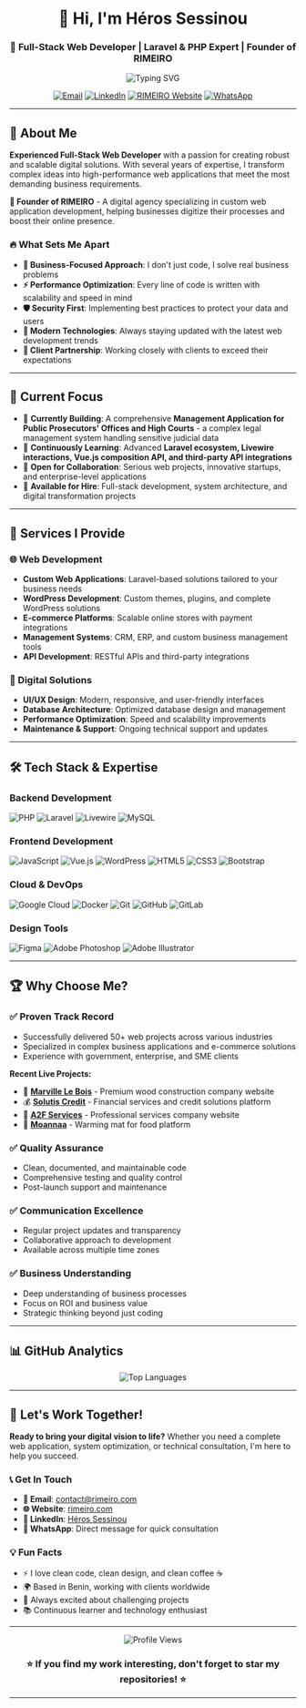 <h1 align="center">👋 Hi, I'm Héros Sessinou</h1>
<h3 align="center">🚀 Full-Stack Web Developer | Laravel & PHP Expert | Founder of RIMEIRO</h3>

<p align="center">
  <img src="https://readme-typing-svg.herokuapp.com?font=Fira+Code&pause=1000&color=36BCF7&center=true&vCenter=true&width=500&lines=Passionate+Web+Developer;Laravel+%26+PHP+Expert;Innovative+Digital+Solutions;Clean+%26+Performant+Code" alt="Typing SVG" />
</p>

<p align="center">
  <a href="mailto:contact@rimeiro.com"><img src="https://img.shields.io/badge/Email-contact@rimeiro.com-red?style=for-the-badge&logo=gmail&logoColor=white" alt="Email"></a>
  <a href="https://www.linkedin.com/in/heros-sessinou-web-developer/" target="_blank"><img src="https://img.shields.io/badge/LinkedIn-Heros_Sessinou-blue?style=for-the-badge&logo=linkedin" alt="LinkedIn"></a>
  <a href="https://rimeiro.com" target="_blank"><img src="https://img.shields.io/badge/Website-RIMEIRO-%231572B6?style=for-the-badge&logo=google-chrome&logoColor=white" alt="RIMEIRO Website"></a>
  <a href="https://wa.me/YOUR_WHATSAPP_NUMBER" target="_blank"><img src="https://img.shields.io/badge/WhatsApp-25D366?style=for-the-badge&logo=whatsapp&logoColor=white" alt="WhatsApp"></a>
</p>

---

## 🎯 About Me

**Experienced Full-Stack Web Developer** with a passion for creating robust and scalable digital solutions. With several years of expertise, I transform complex ideas into high-performance web applications that meet the most demanding business requirements.

**🏢 Founder of RIMEIRO** - A digital agency specializing in custom web application development, helping businesses digitize their processes and boost their online presence.

### 🔥 What Sets Me Apart

- **🎯 Business-Focused Approach**: I don't just code, I solve real business problems
- **⚡ Performance Optimization**: Every line of code is written with scalability and speed in mind
- **🛡️ Security First**: Implementing best practices to protect your data and users
- **📱 Modern Technologies**: Always staying updated with the latest web development trends
- **🤝 Client Partnership**: Working closely with clients to exceed their expectations

---

## 🚀 Current Focus

- 🔭 **Currently Building**: A comprehensive **Management Application for Public Prosecutors' Offices and High Courts** - a complex legal management system handling sensitive judicial data
- 🌱 **Continuously Learning**: Advanced **Laravel ecosystem, Livewire interactions, Vue.js composition API, and third-party API integrations**
- 🤝 **Open for Collaboration**: Serious web projects, innovative startups, and enterprise-level applications
- 💼 **Available for Hire**: Full-stack development, system architecture, and digital transformation projects

---

## 💼 Services I Provide

### 🌐 Web Development
- **Custom Web Applications**: Laravel-based solutions tailored to your business needs
- **WordPress Development**: Custom themes, plugins, and complete WordPress solutions
- **E-commerce Platforms**: Scalable online stores with payment integrations
- **Management Systems**: CRM, ERP, and custom business management tools
- **API Development**: RESTful APIs and third-party integrations

### 🎨 Digital Solutions
- **UI/UX Design**: Modern, responsive, and user-friendly interfaces
- **Database Architecture**: Optimized database design and management
- **Performance Optimization**: Speed and scalability improvements
- **Maintenance & Support**: Ongoing technical support and updates

---

## 🛠️ Tech Stack & Expertise

### **Backend Development**
![PHP](https://img.shields.io/badge/php-%23777BB4.svg?style=for-the-badge&logo=php&logoColor=white)
![Laravel](https://img.shields.io/badge/laravel-%23FF2D20.svg?style=for-the-badge&logo=laravel&logoColor=white)
![Livewire](https://img.shields.io/badge/livewire-%234e56a6.svg?style=for-the-badge&logo=livewire&logoColor=white)
![MySQL](https://img.shields.io/badge/mysql-4479A1.svg?style=for-the-badge&logo=mysql&logoColor=white)

### **Frontend Development**
![JavaScript](https://img.shields.io/badge/javascript-%23323330.svg?style=for-the-badge&logo=javascript&logoColor=%23F7DF1E)
![Vue.js](https://img.shields.io/badge/vue.js-%2335495e.svg?style=for-the-badge&logo=vuedotjs&logoColor=%234FC08D)
![WordPress](https://img.shields.io/badge/WordPress-%23117AC9.svg?style=for-the-badge&logo=WordPress&logoColor=white)
![HTML5](https://img.shields.io/badge/html5-%23E34F26.svg?style=for-the-badge&logo=html5&logoColor=white)
![CSS3](https://img.shields.io/badge/css3-%231572B6.svg?style=for-the-badge&logo=css3&logoColor=white)
![Bootstrap](https://img.shields.io/badge/bootstrap-%238511FA.svg?style=for-the-badge&logo=bootstrap&logoColor=white)

### **Cloud & DevOps**
![Google Cloud](https://img.shields.io/badge/GoogleCloud-%234285F4.svg?style=for-the-badge&logo=google-cloud&logoColor=white)
![Docker](https://img.shields.io/badge/docker-%230db7ed.svg?style=for-the-badge&logo=docker&logoColor=white)
![Git](https://img.shields.io/badge/git-%23F05033.svg?style=for-the-badge&logo=git&logoColor=white)
![GitHub](https://img.shields.io/badge/github-%23121011.svg?style=for-the-badge&logo=github&logoColor=white)
![GitLab](https://img.shields.io/badge/gitlab-%23181717.svg?style=for-the-badge&logo=gitlab&logoColor=white)

### **Design Tools**
![Figma](https://img.shields.io/badge/figma-%23F24E1E.svg?style=for-the-badge&logo=figma&logoColor=white)
![Adobe Photoshop](https://img.shields.io/badge/adobe%20photoshop-%2331A8FF.svg?style=for-the-badge&logo=adobe%20photoshop&logoColor=white)
![Adobe Illustrator](https://img.shields.io/badge/adobe%20illustrator-%23FF9A00.svg?style=for-the-badge&logo=adobe%20illustrator&logoColor=white)

---

## 🏆 Why Choose Me?

### ✅ **Proven Track Record**
- Successfully delivered 50+ web projects across various industries
- Specialized in complex business applications and e-commerce solutions
- Experience with government, enterprise, and SME clients

**Recent Live Projects:**
- 🏡 **[Marville Le Bois](https://marville-lebois.com/)** - Premium wood construction company website
- 💰 **[Solutis Credit](http://solutis-credit.com/)** - Financial services and credit solutions platform
- 🔧 **[A2F Services](https://a2fservices.com/)** - Professional services company website
- 🌟 **[Moannaa](https://moannaa.com/)** - Warming mat for food platform

### ✅ **Quality Assurance**
- Clean, documented, and maintainable code
- Comprehensive testing and quality control
- Post-launch support and maintenance

### ✅ **Communication Excellence**
- Regular project updates and transparency
- Collaborative approach to development
- Available across multiple time zones

### ✅ **Business Understanding**
- Deep understanding of business processes
- Focus on ROI and business value
- Strategic thinking beyond just coding

---

## 📊 GitHub Analytics


<div align="center">
  <img src="https://github-readme-stats.vercel.app/api/top-langs/?username=heros&theme=tokyonight&hide_border=false&include_all_commits=true&count_private=true&layout=compact" alt="Top Languages" />
</div>

---

## 💬 Let's Work Together!

**Ready to bring your digital vision to life?** Whether you need a complete web application, system optimization, or technical consultation, I'm here to help you succeed.

### 📞 Get In Touch
- **📧 Email**: contact@rimeiro.com
- **🌐 Website**: [rimeiro.com](https://rimeiro.com)
- **💼 LinkedIn**: [Héros Sessinou](https://www.linkedin.com/in/heros-sessinou-web-developer/)
- **💬 WhatsApp**: Direct message for quick consultation

### 💡 Fun Facts
- ⚡ I love clean code, clean design, and clean coffee ☕
- 🌍 Based in Benin, working with clients worldwide
- 🎯 Always excited about challenging projects
- 📚 Continuous learner and technology enthusiast

---

<div align="center">
  <img src="https://komarev.com/ghpvc/?username=heros&label=Profile%20views&color=0e75b6&style=flat" alt="Profile Views" />
</div>

<div align="center">
  <h3>⭐ If you find my work interesting, don't forget to star my repositories! ⭐</h3>
</div>

---

<!-- Proudly created with passion for excellence -->
